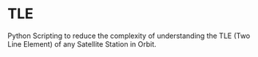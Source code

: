 # TLE
Python Scripting to reduce the complexity of understanding the TLE (Two Line Element) of any Satellite Station in Orbit. 
